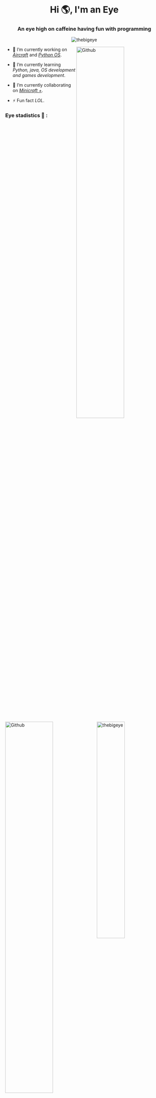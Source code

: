 <h1 align="center">Hi 🌎, I'm an Eye</h1>
<h3 align="center">An eye high on caffeine having fun with programming</h3>

<p align="center"> <img src="https://komarev.com/ghpvc/?username=thebigeye&label=Profile%20views&color=0e75b6&style=flat" alt="thebigeye" /> </p>

<!-- Light or dark according to the github theme that the user has when viewing it -->
<a href="https://github.com/TheBigEye#gh-light-mode-only">
  <img width="55%" align="right" src="https://raw.githubusercontent.com/onimur/.github/master/.resources/git-header.svg?theme=light" alt="Github" />
</a>

<a href="https://github.com/TheBigEye#gh-dark-mode-only">
  <img width="55%" align="left" src="https://consugus.github.io/open-source-guide/assets/images/illos/squirrel.svg?theme=dark" alt="Github" />
</a>

<!-- --------------------------------------------------------------------------------------------------------------------------------------------------------------------- -->
- 🔭 I’m currently working on *[Aircraft](https://github.com/TheBigEye/Aircraft)* and *[Python OS](https://github.com/TheBigEye/Python-OS)*.

- 🌱 I’m currently learning *Python, java, OS development and games development*.

- 👯 I’m currently collaborating on *[Minicraft +](https://github.com/MinicraftPlus/minicraft-plus-revived)*.

- ⚡ Fun fact *LOL*.

<h3 align="left">Eye stadistics 👀 :</h3>
<p align="left">
</p>

<!-- --------------------------------------------------------------------------------------------------------------------------------------------------------------------- -->

<a href="https://github.com/TheBigEye#gh-light-mode-only">
  <img width="42%" align="right" src="https://github-readme-stats.vercel.app/api/top-langs?username=thebigeye&show_icons=true&locale=en&layout=compact&theme=light&hide_border=true&langs_count=6" alt="thebigeye" />
</a>
<a href="https://github.com/TheBigEye#gh-dark-mode-only">
  <img width="42%" align="right" src="https://github-readme-stats.vercel.app/api/top-langs?username=thebigeye&show_icons=true&locale=en&layout=compact&theme=dark&hide_border=true&langs_count=6" alt="thebigeye" />
</a>

<a href="https://github.com/TheBigEye#gh-light-mode-only">
  <img width="50%" align="center" src="https://github-readme-stats.vercel.app/api?username=thebigeye&show_icons=true&locale=en&theme=light&hide_border=true" alt="thebigeye" />
</a>
<a href="https://github.com/TheBigEye#gh-dark-mode-only">
  <img width="50%" align="center" src="https://github-readme-stats.vercel.app/api?username=thebigeye&show_icons=true&locale=en&theme=dark&hide_border=true" alt="thebigeye" />
</a>

<!-- ------------------------------------------------------------------------------- END --------------------------------------------------------------------------------- -->













